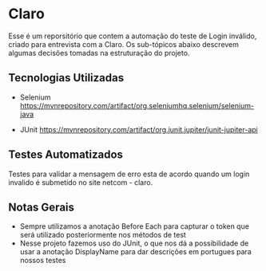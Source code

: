 # Claro

Esse é um reporsitório que contem a automação do teste de Login inválido, criado para entrevista com a Claro.
Os sub-tópicos abaixo descrevem algumas decisões tomadas na estruturação do projeto.

## Tecnologias Utilizadas

- Selenium
https://mvnrepository.com/artifact/org.seleniumhq.selenium/selenium-java

- JUnit
https://mvnrepository.com/artifact/org.junit.jupiter/junit-jupiter-api


## Testes Automatizados

Testes para validar a mensagem de erro esta de acordo quando um login invalido é submetido no site netcom - claro.

## Notas Gerais

- Sempre utilizamos a anotação Before Each para capturar o token que será utilizado posteriormente nos métodos de test
- Nesse projeto fazemos uso do JUnit, o que nos dá a possibilidade de usar a anotação DisplayName para dar descrições em portugues para nossos testes